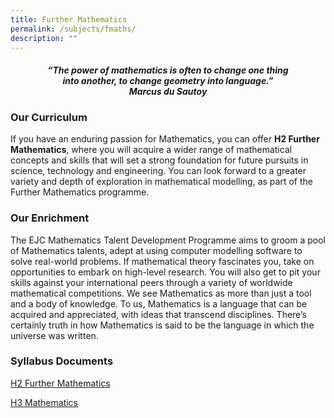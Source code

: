 ```yaml
---
title: Further Mathematics
permalink: /subjects/fmaths/
description: ""
---
```

<center><h4><em>“The power of mathematics is often to change one thing<br>into another, to change geometry into language.”<br><b>Marcus du Sautoy</b></em></h4></center>

### Our Curriculum

If you have an enduring passion for Mathematics, you can offer&nbsp;**H2 Further Mathematics**, where you will acquire a wider range of mathematical concepts and skills that will set a strong foundation for future pursuits in science, technology and engineering. You can look forward to a greater variety and depth of exploration in mathematical modelling, as part of the Further Mathematics programme.

### Our Enrichment

The EJC Mathematics Talent Development Programme aims to groom a pool of Mathematics talents, adept at using computer modelling software to solve real-world problems. If mathematical theory fascinates you, take on opportunities to embark on high-level research. You will also get to pit your skills against your international peers through a variety of worldwide mathematical competitions. We see Mathematics as more than just a tool and a body of knowledge. To us, Mathematics is a language that can be acquired and appreciated, with ideas that transcend disciplines. There’s certainly truth in how Mathematics is said to be the language in which the universe was written.

### Syllabus Documents

[H2 Further Mathematics](https://www.seab.gov.sg/docs/default-source/national-examinations/syllabus/alevel/2024syllabus/9649_y24_sy.pdf)

[H3 Mathematics](https://www.seab.gov.sg/docs/default-source/national-examinations/syllabus/alevel/2024syllabus/9820_y24_sy.pdf)